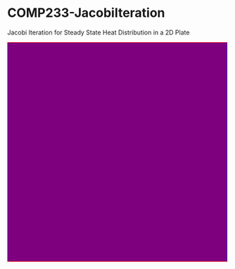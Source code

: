 # COMP233-JacobiIteration
Jacobi Iteration for Steady State Heat Distribution in a 2D Plate

![Jacobi](jacobi.gif)
